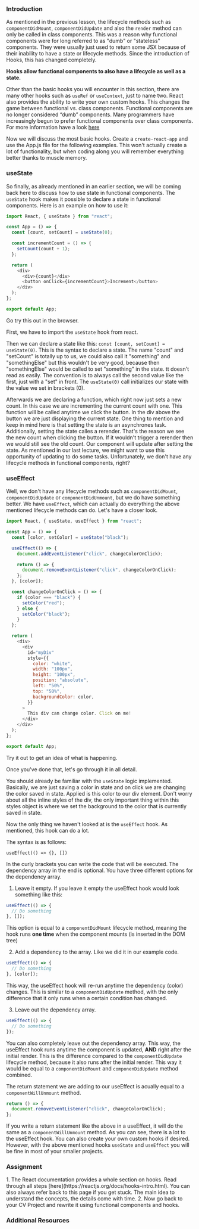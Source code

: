 ### Introduction

As mentioned in the previous lesson, the lifecycle methods such as `componentDidMount`, `componentDidUpdate` and also the `render` method can only be called in class components. This was a reason why functional components were for long referred to as "dumb" or "stateless" components. They were usually just used to return some JSX because of their inability to have a state or lifecycle methods. Since the introduction of Hooks, this has changed completely.

**Hooks allow functional components to also have a lifecycle as well as a state.**

Other than the basic hooks you will encounter in this section, there are many other hooks such as `useRef` or `useContext`, just to name two. React also provides the ability to write your own custom hooks. This changes the game between functional vs. class components. Functional components are no longer considered “dumb” components. Many programmers have increasingly begun to prefer functional components over class components. For more information have a look [here](https://dev.to/danielleye/react-class-component-vs-function-component-with-hooks-13dg)

Now we will discuss the most basic hooks.  Create a `create-react-app` and use the App.js file for the following examples. This won't actually create a lot of functionality, but when coding along you will remember everything better thanks to muscle memory.

### useState

So finally, as already mentioned in an earlier section, we will be coming back here to discuss how to use state in functional components. The `useState` hook makes it possible to declare a state in functional components. Here is an example on how to use it:

```javascript
import React, { useState } from "react";

const App = () => {
  const [count, setCount] = useState(0);

  const incrementCount = () => {
    setCount(count + 1);
  };

  return (
    <div>
      <div>{count}</div>
      <button onClick={incrementCount}>Increment</button>
    </div>
  );
};

export default App;
```

Go try this out in the browser.

First, we have to import the `useState` hook from react.
 
Then we can declare a state like this: `const [count, setCount] = useState(0)`. This is the syntax to declare a state. The name "count" and "setCount" is totally up to us, we could also call it "something" and "somethingElse" but this wouldn't be very good, because then "somethingElse" would be called to set "something" in the state. tt doesn't read as easily. The convention is to always call the second value like the first, just with a "set" in front. The `useState(0)` call initializes our state with the value we set in brackets (0).
 
Afterwards we are declaring a function, which right now just sets a new count. In this case we are incrementing the current count with one. This function will be called anytime we click the button. In the div above the button we are just displaying the current state. One thing to mention and keep in mind here is that setting the state is an asynchrones task. Additionally, setting the state calles a rerender. That's the reason we see the new count when clicking the button. If it wouldn't trigger a rerender then we would still see the old count. Our component will update after setting the state. As mentioned in our last lecture, we might want to use this opportunity of updating to do some tasks. Unfortunately, we don't have any lifecycle methods in functional components, right?

### useEffect

Well, we don't have any lifecycle methods such as `componentDidMount`, `componentDidUpdate` or `componentDidUnmount`, but we do have something better. We have `useEffect`, which can actually do everything the above mentioned lifecycle methods can do. Let's have a closer look.

```javascript
import React, { useState, useEffect } from "react";

const App = () => {
  const [color, setColor] = useState("black");

  useEffect(() => {
    document.addEventListener("click", changeColorOnClick);

    return () => {
      document.removeEventListener("click", changeColorOnClick);
    };
  }, [color]);

  const changeColorOnClick = () => {
    if (color === "black") {
      setColor("red");
    } else {
      setColor("black");
    }
  };

  return (
    <div>
      <div
        id="myDiv"
        style={{
          color: "white",
          width: "100px",
          height: "100px",
          position: "absolute",
          left: "50%",
          top: "50%",
          backgroundColor: color,
        }}
      >
        This div can change color. Click on me!
      </div>
    </div>
  );
};

export default App;
```
Try it out to get an idea of what is happening. 
 
Once you've done that, let's go through it in all detail.
 
You should already be familiar with the `useState` logic implemented. Basically, we are just saving a color in state and on click we are changing the color saved in state. Applied is this color to our div element. Don't worry about all the inline styles of the div, the only important thing within this styles object is where we set the background to the color that is currently saved in state.
 
Now the only thing we haven't looked at is the `useEffect` hook. As mentioned, this hook can do a lot. 

The syntax is as follows:

`useEffect(() => {}, [])`

In the curly brackets you can write the code that will be executed. The dependency array in the end is optional. You have three different options for the dependency array.

1. Leave it empty. If you leave it empty the useEffect hook would look something like this:

```javascript
useEffect(() => {
  // Do something
}, []);
```

This option is equal to a `componentDidMount` lifecycle method, meaning the hook runs **one time** when the component mounts (is inserted in the DOM tree)

2. Add a dependency to the array. Like we did it in our example code.

```javascript
useEffect(() => {
  // Do something
}, [color]);
```

This way, the useEffect hook will re-run anytime the dependency (color) changes. This is similar to a `componentDidUpdate` method, with the only difference that it only runs when a certain condition has changed.

3. Leave out the dependency array.

```javascript
useEffect(() => {
  // Do something
});
```

You can also completely leave out the dependency array. This way, the useEffect hook runs anytime the component is updated, **AND** right after the initial render. This is the difference compared to the `componentDidUpdate` lifecycle method, because it also runs after the initial render. This way it would be equal to a `componentDidMount` and `componenDidUpdate` method combined.

The return statement we are adding to our useEffect is acually equal to a `componentWillUnmount` method. 

```javascript
return () => {
  document.removeEventListener("click", changeColorOnClick);
};
```

If you write a return statement like the above in a useEffect, it will do the same as a `componentWillUnmount` method. As you can see, there is a lot to the useEffect hook.  You can also create your own custom hooks if desired. However, with the above mentioned hooks `useState` and `useEffect` you will be fine in most of your smaller projects. 

### Assignment

<div class="lesson-content__panel" markdown="1">
1. The React documentation provides a whole section on hooks. Read through all steps [here](https://reactjs.org/docs/hooks-intro.html). You can also always refer back to this page if you get stuck. The main idea to understand the concepts, the details come with time.
2. Now go back to your CV Project and rewrite it using functional components and hooks.
</div>

### Additional Resources
